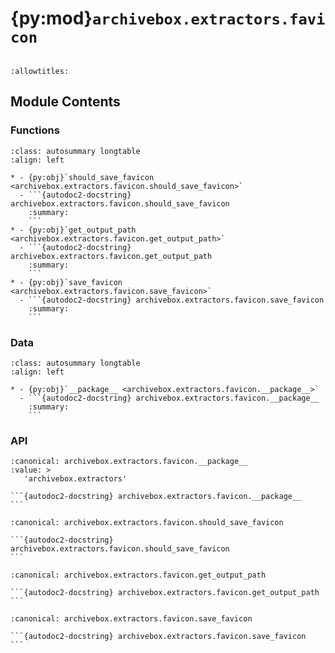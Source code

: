 # {py:mod}`archivebox.extractors.favicon`

```{py:module} archivebox.extractors.favicon
```

```{autodoc2-docstring} archivebox.extractors.favicon
:allowtitles:
```

## Module Contents

### Functions

````{list-table}
:class: autosummary longtable
:align: left

* - {py:obj}`should_save_favicon <archivebox.extractors.favicon.should_save_favicon>`
  - ```{autodoc2-docstring} archivebox.extractors.favicon.should_save_favicon
    :summary:
    ```
* - {py:obj}`get_output_path <archivebox.extractors.favicon.get_output_path>`
  - ```{autodoc2-docstring} archivebox.extractors.favicon.get_output_path
    :summary:
    ```
* - {py:obj}`save_favicon <archivebox.extractors.favicon.save_favicon>`
  - ```{autodoc2-docstring} archivebox.extractors.favicon.save_favicon
    :summary:
    ```
````

### Data

````{list-table}
:class: autosummary longtable
:align: left

* - {py:obj}`__package__ <archivebox.extractors.favicon.__package__>`
  - ```{autodoc2-docstring} archivebox.extractors.favicon.__package__
    :summary:
    ```
````

### API

````{py:data} __package__
:canonical: archivebox.extractors.favicon.__package__
:value: >
   'archivebox.extractors'

```{autodoc2-docstring} archivebox.extractors.favicon.__package__
```

````

````{py:function} should_save_favicon(link: archivebox.index.schema.Link, out_dir: str | pathlib.Path | None = None, overwrite: bool = False) -> bool
:canonical: archivebox.extractors.favicon.should_save_favicon

```{autodoc2-docstring} archivebox.extractors.favicon.should_save_favicon
```
````

````{py:function} get_output_path()
:canonical: archivebox.extractors.favicon.get_output_path

```{autodoc2-docstring} archivebox.extractors.favicon.get_output_path
```
````

````{py:function} save_favicon(link: archivebox.index.schema.Link, out_dir: str | pathlib.Path | None = None, timeout: int = CURL_CONFIG.CURL_TIMEOUT) -> archivebox.index.schema.ArchiveResult
:canonical: archivebox.extractors.favicon.save_favicon

```{autodoc2-docstring} archivebox.extractors.favicon.save_favicon
```
````
